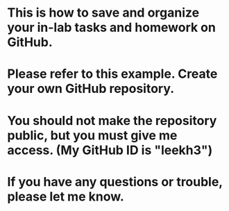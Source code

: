 # This is how to save and organize your in-lab tasks and homework on GitHub.
# Please refer to this example. Create your own GitHub repository.
# You should not make the repository public, but you must give me access. (My GitHub ID is "leekh3")
# If you have any questions or trouble, please let me know.
